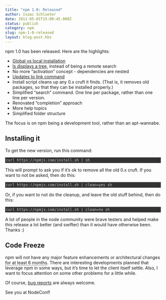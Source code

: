 ```yaml
---
title: "npm 1.0: Released"
author: Isaac Schlueter
date: 2011-05-01T15:09:45.000Z
status: publish
category: npm
slug: npm-1-0-released
layout: blog-post.hbs
---
```


<p>npm 1.0 has been released. Here are the highlights:</p>

<ul> <li><a href="http://blog.nodejs.org/2011/03/23/npm-1-0-global-vs-local-installation/">Global vs local installation</a></li> <li><a href="http://blog.nodejs.org/2011/03/17/npm-1-0-the-new-ls/">ls displays a tree</a>, instead of being a remote search</li> <li>No more &#8220;activation&#8221; concept - dependencies are nested</li> <li><a href="http://blog.nodejs.org/2011/04/06/npm-1-0-link/">Updates to link command</a></li> <li>Install script cleans up any 0.x cruft it finds. (That is, it removes old packages, so that they can be installed properly.)</li> <li>Simplified &#8220;search&#8221; command. One line per package, rather than one line per version.</li> <li>Renovated &#8220;completion&#8221; approach</li> <li>More help topics</li> <li>Simplified folder structure</li> </ul>

<p>The focus is on npm being a development tool, rather than an apt-wannabe.</p>

<h2 id="installing_it">Installing it</h2>

<p>To get the new version, run this command:</p>

<pre style="background:#333;color:#ccc;overflow:auto;padding:2px;"><code>curl https://npmjs.com/install.sh | sh </code></pre>

<p>This will prompt to ask you if it&#8217;s ok to remove all the old 0.x cruft. If you want to not be asked, then do this:</p>

<pre style="background:#333;color:#ccc;overflow:auto;padding:2px;"><code>curl https://npmjs.com/install.sh | clean=yes sh </code></pre>

<p>Or, if you want to not do the cleanup, and leave the old stuff behind, then do this:</p>

<pre style="background:#333;color:#ccc;overflow:auto;padding:2px;"><code>curl https://npmjs.com/install.sh | clean=no sh </code></pre>

<p>A lot of people in the node community were brave testers and helped make this release a lot better (and swifter) than it would have otherwise been. Thanks :)</p>

<h2 id="code_freeze">Code Freeze</h2>

<p>npm will not have any major feature enhancements or architectural changes <span style="border-bottom:1px dotted;cursor:default;" title="That is, the freeze ends no sooner than November 1, 2011">for at least 6 months</span>. There are interesting developments planned that leverage npm in some ways, but it&#8217;s time to let the client itself settle. Also, I want to focus attention on some other problems for a little while.</p>

<p>Of course, <a href="https://github.com/isaacs/npm/issues">bug reports</a> are always welcome.</p>

<p>See you at NodeConf!</p>
